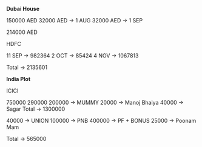 **Dubai House**

150000 AED
 32000 AED -> 1 AUG
 32000  AED -> 1 SEP
 
214000 AED 

HDFC 

11 SEP -> 982364
2 OCT -> 85424
4 NOV -> 1067813

Total -> 2135601

**India Plot**

ICICI 

750000
290000
200000 -> MUMMY
 20000 -> Manoj Bhaiya
 40000 -> Sagar
Total -> 1300000

 40000 -> UNION
100000 -> PNB
400000 -> PF + BONUS
  25000 -> Poonam Mam
  
  
Total -> 565000



 